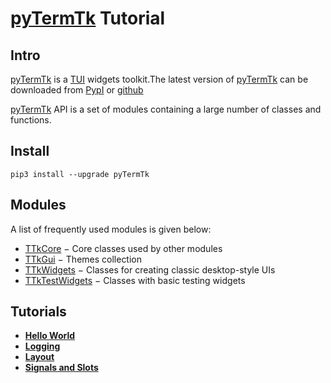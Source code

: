 # [pyTermTk](https://github.com/ceccopierangiolieugenio/pyTermTk) Tutorial
## Intro

[pyTermTk](https://github.com/ceccopierangiolieugenio/pyTermTk) is a [TUI](https://en.wikipedia.org/wiki/Text-based_user_interface) widgets toolkit.The latest version of [pyTermTk](https://github.com/ceccopierangiolieugenio/pyTermTk) can be downloaded from [PypI](https://pypi.org/project/pyTermTk/) or [github](https://github.com/ceccopierangiolieugenio/pyTermTk)

[pyTermTk](https://github.com/ceccopierangiolieugenio/pyTermTk) API is a set of modules containing a large number of classes and functions.

## Install
```shell
pip3 install --upgrade pyTermTk
```

## Modules

A list of frequently used modules is given below:

 - [TTkCore](https://ceccopierangiolieugenio.github.io/pyTermTk/TTkCore) − Core classes used by other modules
 - [TTkGui](https://ceccopierangiolieugenio.github.io/pyTermTk/TTkGui) − Themes collection
 - [TTkWidgets](https://ceccopierangiolieugenio.github.io/pyTermTk/TTkWidgets) − Classes for creating classic desktop-style UIs
 - [TTkTestWidgets](https://ceccopierangiolieugenio.github.io/pyTermTk/TTkTestWidgets) − Classes with basic testing widgets

## Tutorials
- **[Hello World](001-helloworld.rst)**
- **[Logging](004-logging.rst)**
- **[Layout](002-layout.rst)**
- **[Signals and Slots](003-signalslots.rst)**